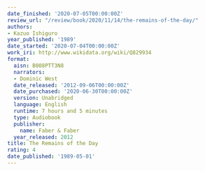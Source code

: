 ```yaml
---
date_finished: '2020-07-05T00:00:00Z'
review_url: "/review/book/2020/11/14/the-remains-of-the-day/"
authors:
- Kazuo Ishiguro
year_published: '1989'
date_started: '2020-07-04T00:00:00Z'
work_iri: http://www.wikidata.org/wiki/Q829934
format:
  aisn: B008PTT3N8
  narrators:
  - Dominic West
  date_released: '2012-09-06T00:00:00Z'
  date_purchased: '2020-06-30T00:00:00Z'
  version: Unabridged
  language: English
  runtime: 7 hours and 5 minutes
  type: Audiobook
  publisher:
    name: Faber & Faber
  year_released: 2012
title: The Remains of the Day
rating: 4
date_published: '1989-05-01'
---
```


